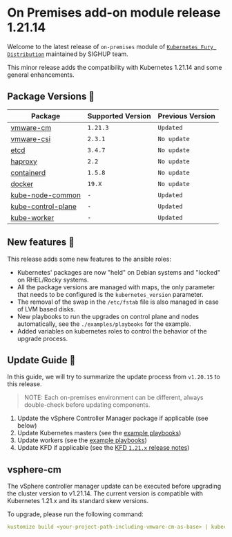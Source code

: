 # On Premises add-on module release 1.21.14

Welcome to the latest release of `on-premises` module of [`Kubernetes Fury Distribution`](https://github.com/sighupio/fury-distribution) maintained by SIGHUP team.

This minor release adds the compatibility with Kubernetes 1.21.14 and some general enhancements.

## Package Versions 🚢

| Package                                              | Supported Version | Previous Version  |
|------------------------------------------------------|-------------------|-------------------|
| [vmware-cm](katalog/vmware-cm)                       | `1.21.3`          | `Updated`         |
| [vmware-csi](katalog/vmware-csi)                     | `2.3.1`           | `No update`         |
| [etcd](roles/etcd)                                   | `3.4.7`           | `No update`       |
| [haproxy](roles/haproxy)                             | `2.2`             | `No update`       |
| [containerd](roles/containerd)                       | `1.5.8`           | `No update`       |
| [docker](roles/docker)                               | `19.X`            | `No update`       |
| [kube-node-common](roles/kube-node-common)           | `-`               | `Updated`         |
| [kube-control-plane](roles/kube-control-plane)       | `-`               | `Updated`         |
| [kube-worker](roles/kube-worker)                     | `-`               | `Updated`         |

## New features 🚀

This release adds some new features to the ansible roles:

- Kubernetes' packages are now "held" on Debian systems and "locked" on RHEL/Rocky systems.
- All the package versions are managed with maps, the only parameter that needs to be configured is the `kubernetes_version` parameter.
- The removal of the swap in the `/etc/fstab` file is also managed in case of LVM based disks.
- New playbooks to run the upgrades on control plane and nodes automatically, see the `./examples/playbooks` for the example.
- Added variables on kubernetes roles to control the behavior of the upgrade process.

## Update Guide 🦮

In this guide, we will try to summarize the update process from `v1.20.15` to this release.

> NOTE: Each on-premises environment can be different, always double-check before updating components.

1. Update the vSphere Controller Manager package if applicable (see below)
2. Update Kubernetes masters (see the [example playbooks](examples/playbooks))
3. Update workers (see the [example playbooks](examples/playbooks))
4. Update KFD if applicable (see the [KFD `1.21.x` release notes](https://github.com/sighupio/fury-distribution/tree/master/docs/releases))

## vsphere-cm

The vSphere controller manager update can be executed before upgrading the cluster version to v1.21.14. The current version is compatible with Kubernetes 1.21.x and its standard skew versions.

To upgrade, please run the following command:

```yaml
kustomize build <your-project-path-including-vmware-cm-as-base> | kubectl apply -f -
```
